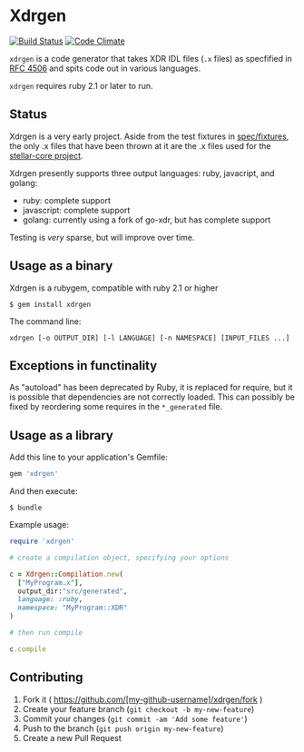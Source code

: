 # Xdrgen

[![Build Status](https://travis-ci.org/stellar/xdrgen.svg)](https://travis-ci.org/stellar/xdrgen)
[![Code Climate](https://codeclimate.com/github/stellar/xdrgen/badges/gpa.svg)](https://codeclimate.com/github/stellar/xdrgen)

`xdrgen` is a code generator that takes XDR IDL files (`.x` files) as specfified
in [RFC 4506](http://tools.ietf.org/html/rfc4506.html) and spits code out in
various languages.

`xdrgen` requires ruby 2.1 or later to run.

## Status

Xdrgen is a very early project.  Aside from the test fixtures in
[spec/fixtures](spec/fixtures), the only .x files that have been thrown at it
are the .x files used for the
[stellar-core project](https://github.com/stellar/stellar-core).

Xdrgen presently supports three output languages:  ruby, javacript, and golang:

- ruby: complete support
- javascript: complete support
- golang: currently using a fork of go-xdr, but has complete support

Testing is _very_ sparse, but will improve over time.

## Usage as a binary

Xdrgen is a rubygem, compatible with ruby 2.1 or higher

    $ gem install xdrgen

The command line:

`xdrgen [-o OUTPUT_DIR] [-l LANGUAGE] [-n NAMESPACE] [INPUT_FILES ...]`

## Exceptions in functinality

As "autoload" has been deprecated by Ruby, it is replaced for require, but it is
possible that dependencies are not correctly loaded. This can possibly be fixed by
reordering some requires in the `*_generated` file.

## Usage as a library

Add this line to your application's Gemfile:

```ruby
gem 'xdrgen'
```

And then execute:

    $ bundle

Example usage:

```ruby
require 'xdrgen'

# create a compilation object, specifying your options

c = Xdrgen::Compilation.new(
  ["MyProgram.x"],
  output_dir:"src/generated",
  language: :ruby,
  namespace: "MyProgram::XDR"
)

# then run compile

c.compile

```

## Contributing

1. Fork it ( https://github.com/[my-github-username]/xdrgen/fork )
2. Create your feature branch (`git checkout -b my-new-feature`)
3. Commit your changes (`git commit -am 'Add some feature'`)
4. Push to the branch (`git push origin my-new-feature`)
5. Create a new Pull Request
